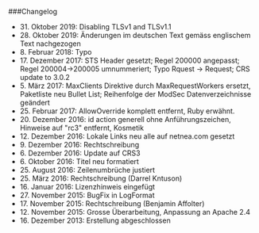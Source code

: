 ###Changelog

* 31\. Oktober 2019: Disabling TLSv1 and TLSv1.1
* 28\. Oktober 2019: Änderungen im deutschen Text gemäss englischem Text nachgezogen
* 8\. Februar 2018: Typo
* 17\. Dezember 2017: STS Header gesetzt; Regel 200000 angepasst; Regel 200004->200005 umnummeriert; Typo Rquest -> Request; CRS update to 3.0.2
* 5\. März 2017: MaxClients Direktive durch MaxRequestWorkers ersetzt, Paketliste neu Bullet List; Reihenfolge der ModSec Datenverzeichnisse geändert
* 25\. Februar 2017: AllowOverride komplett entfernt, Ruby erwähnt.
* 20\. Dezember 2016: id action generell ohne Anführungszeichen, Hinweise auf "rc3" entfernt, Kosmetik
* 12\. Dezember 2016: Lokale Links neu alle auf netnea.com gesetzt
* 9\. Dezember 2016: Rechtschreibung
* 6\. Dezember 2016: Update auf CRS3
* 6\. Oktober 2016: Titel neu formatiert
* 25\. August 2016: Zeilenumbrüche justiert
* 25\. März 2016: Rechtschreibung (Darrel Kntuson)
* 16\. Januar 2016: Lizenzhinweis eingefügt
* 27\. November 2015: BugFix in LogFormat
* 17\. November 2015: Rechtschreibung (Benjamin Affolter)
* 12\. November 2015: Grosse Überarbeitung, Anpassung an Apache 2.4
* 16\. Dezember 2013: Erstellung abgeschlossen


